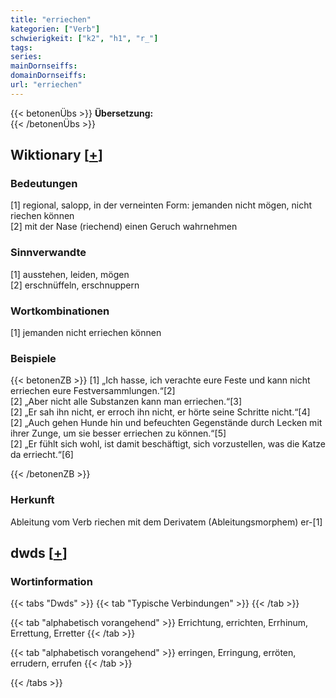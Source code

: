 ```yaml
---
title: "erriechen"
kategorien: ["Verb"]
schwierigkeit: ["k2", "h1", "r_"]
tags:
series:
mainDornseiffs:
domainDornseiffs:
url: "erriechen"
---
```


{{< betonenÜbs >}}
**Übersetzung:**  
{{< /betonenÜbs >}}

## Wiktionary [[+](https://de.wiktionary.org/wiki/erriechen)]

### Bedeutungen
[1] regional, salopp, in der verneinten Form: jemanden nicht mögen, nicht riechen können  
[2] mit der Nase (riechend) einen Geruch wahrnehmen  

### Sinnverwandte
[1] ausstehen, leiden, mögen  
[2] erschnüffeln, erschnuppern  

### Wortkombinationen
[1] jemanden nicht erriechen können  

### Beispiele
{{< betonenZB >}}
[1] „Ich hasse, ich verachte eure Feste und kann nicht erriechen eure Festversammlungen.“[2]  
[2] „Aber nicht alle Substanzen kann man erriechen.“[3]  
[2] „Er sah ihn nicht, er erroch ihn nicht, er hörte seine Schritte nicht.“[4]  
[2] „Auch gehen Hunde hin und befeuchten Gegenstände durch Lecken mit ihrer Zunge, um sie besser erriechen zu können.“[5]  
[2] „Er fühlt sich wohl, ist damit beschäftigt, sich vorzustellen, was die Katze da erriecht.“[6]  

{{< /betonenZB >}}
### Herkunft
Ableitung vom Verb riechen mit dem Derivatem (Ableitungsmorphem) er-[1]  



## dwds [[+](https://www.dwds.de/wb/erriechen)]

### Wortinformation
{{< tabs "Dwds" >}}
{{< tab "Typische Verbindungen" >}}
{{< /tab >}}

{{< tab "alphabetisch vorangehend" >}}
Errichtung, errichten, Errhinum, Errettung, Erretter
{{< /tab >}}

{{< tab "alphabetisch vorangehend" >}}
erringen, Erringung, erröten, errudern, errufen
{{< /tab >}}

{{< /tabs >}}

